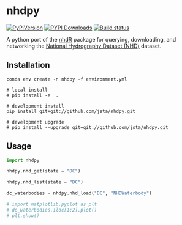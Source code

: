 # nhdpy

[![PyPiVersion](https://img.shields.io/pypi/v/nhdpy.svg)](https://pypi.python.org/pypi/nhdpy/) [![PYPI Downloads](https://img.shields.io/pypi/dm/nhdpy.svg)](https://pypistats.org/packages/nhdpy) [![Build status](https://github.com/jsta/nhdpy/workflows/Python%20package/badge.svg)](https://github.com/jsta/nhdpy/actions)

A python port of the [nhdR](https://jsta.github.io/nhdR) package for querying, downloading, and networking the [National
Hydrography Dataset (NHD)](https://nhd.usgs.gov/) dataset.

## Installation

```shell
conda env create -n nhdpy -f environment.yml
```

```shell
# local install
# pip install -e  .

# development install
pip install git+git://github.com/jsta/nhdpy.git

# development upgrade
# pip install --upgrade git+git://github.com/jsta/nhdpy.git

```

## Usage

```python
import nhdpy

nhdpy.nhd_get(state = "DC")

nhdpy.nhd_list(state = "DC")

dc_waterbodies = nhdpy.nhd_load("DC", "NHDWaterbody")

# import matplotlib.pyplot as plt
# dc_waterbodies.iloc[1:2].plot()
# plt.show()
```
